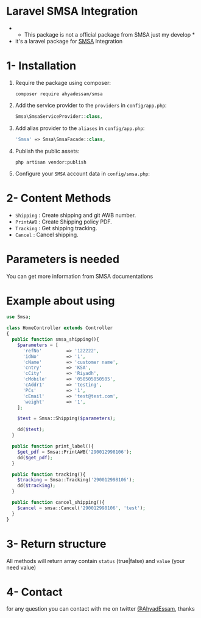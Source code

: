 # Laravel SMSA Integration
- * This package is not a official package from SMSA just my develop *
- it's a laravel package for [SMSA](http://smsaexpress.com) Integration

# 1- Installation
1. Require the package using composer:

    ```
    composer require ahyadessam/smsa
    ```

2. Add the service provider to the `providers` in `config/app.php`:

    ```php
    Smsa\SmsaServiceProvider::class,

    ```

3. Add alias provider to the `aliases` in `config/app.php`:

    ```php
    'Smsa' => Smsa\SmsaFacade::class,

    ```

4. Publish the public assets:

    ```
    php artisan vendor:publish
    ```

5. Configure your `SMSA` account data in `config/smsa.php`:

# 2- Content Methods
- `Shipping` : Create shipping and git AWB number.
- `PrintAWB` : Create Shipping policy PDF.
- `Tracking` : Get shipping tracking.
- `Cancel`   : Cancel shipping.

# Parameters is needed
You can get more information from SMSA documentations

# Example about using
```php
use Smsa;

class HomeController extends Controller
{
  public function smsa_shipping(){
    $parameters = [
      'refNo'         => '122222',
      'idNo'          => '1',
      'cName'         => 'customer name',
      'cntry'         => 'KSA',
      'cCity'         => 'Riyadh',
      'cMobile'       => '050505050505',
      'cAddr1'        => 'testing',
      'PCs'           => '1',
      'cEmail'        => 'test@test.com',
      'weight'        => '1',
    ];

    $test = Smsa::Shipping($parameters);

    dd($test);
  }

  public function print_label(){
    $get_pdf = Smsa::PrintAWB('290012998106');
    dd($get_pdf);
  }

  public function tracking(){
    $tracking = Smsa::Tracking('290012998106');
    dd($tracking);
  }

  public function cancel_shipping(){
    $cancel = smsa::Cancel('290012998106', 'test');
  }
}
```

# 3- Return structure
 All methods will return array contain `status` (true|false) and `value` (your need value)

# 4- Contact
for any question you can contact with me on twitter [@AhyadEssam](https://twitter.com/AhyadEssam), thanks
